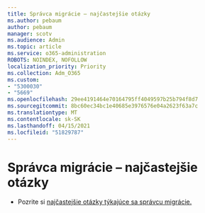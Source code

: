 ```yaml
---
title: Správca migrácie – najčastejšie otázky
ms.author: pebaum
author: pebaum
manager: scotv
ms.audience: Admin
ms.topic: article
ms.service: o365-administration
ROBOTS: NOINDEX, NOFOLLOW
localization_priority: Priority
ms.collection: Adm_O365
ms.custom:
- "5300030"
- "5669"
ms.openlocfilehash: 29ee4191464e70164795ff4049597b25b794f8d7
ms.sourcegitcommit: 8bc60ec34bc1e40685e3976576e04a2623f63a7c
ms.translationtype: MT
ms.contentlocale: sk-SK
ms.lasthandoff: 04/15/2021
ms.locfileid: "51829787"
---
```

# <a name="migration-manager-faq"></a>Správca migrácie – najčastejšie otázky

- Pozrite si [najčastejšie otázky týkajúce sa správcu migrácie.](https://docs.microsoft.com/sharepointmigration/mm-faqs)
